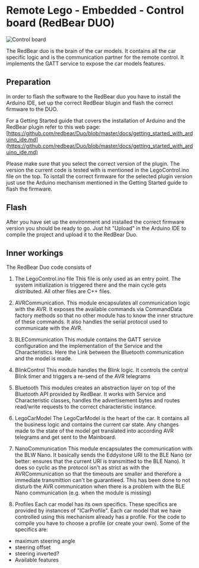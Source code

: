 # Remote Lego - Embedded - Control board (RedBear DUO)

![Control board](images/ControlBoard.jpg)

The RedBear duo is the brain of the car models. It contains all the car specific logic and is the communication partner for the remote control. It implements the GATT service to expose the car models features.


## Preparation
In order to flash the software to the RedBear duo you have to install the Arduino IDE, set up the correct RedBear blugin and flash the correct firmware to the DUO.

For a Getting Started guide that covers the installation of Arduino and the RedBear plugin refer to this web page: [https://github.com/redbear/Duo/blob/master/docs/getting_started_with_arduino_ide.md](https://github.com/redbear/Duo/blob/master/docs/getting_started_with_arduino_ide.md)

Please make sure that you select the correct version of the plugin. The version the current code is tested with is mentioned in the LegoControl.ino file on the top.
To isntall the correct firmware for the selected plugin version just use the Arduino mechanism mentioned in the Getting Started guide to flash the firmware.

## Flash
After you have set up the environment and installed the correct firmware version you should be ready to go. Just hit "Upload" in the Arduino IDE to compile the project and upload it to the RedBear Duo.

## Inner workings
The RedBear Duo code consists of

1. The LegoControl.ino file
This file is only used as an entry point. The system initialization is triggered there and the main cycle gets distributed. All other files are C++ files.

2. AVRCommunication.
This module encapsulates all communication logic with the AVR. It exposes the available commands via CommandData factory methods so that no other module has to know the inner structure of these commands. It also handles the serial protocol used to communicate with the AVR.

3. BLECommunication
This module contains the GATT service configuration and the implementation of the Service and the Characteristics. Here the Link between the Bluetooth communication and the model is made.

4. BlinkControl
This module handles the Blink logic. It controls the central Blink timer and triggers a re-send of the AVR telegrams

5. Bluetooth
This modules creates an abstraction layer on top of the Bluetooth API provided by RedBear. It works with Service and Characteristic classes, handles the advertisement bytes and routes read/write requests to the correct characteristic instance.

6. LegoCarModel
The LegoCarModel is the heart of the car. It contains all the business logic and contains the current car state. Any changes made to the state of the model get translated into according AVR telegrams and get sent to the Mainboard.

7. NanoCommunication
This module encapsulates the communication with the BLW Nano. It basically sends the Eddystone URI to the BLE Nano (or better: ensures that the current URI is transmitted to the BLE Nano). It does so cyclic as the protocol isn't as strict as with the AVRCommunication so that the timeouts are smaller and therefore a immediate transmittion can't be guarantieed. This has been done to not disturb the AVR communication when there is a problem with the BLE Nano communication (e.g. when the module is missing)

8. Profiles
Each car model has its own specifics. These specifics are provided by instances of "ICarProfile". Each car model that we have controlled using this mechanism already has a profile. For the code to compile you have to choose a profile (or create your own).
Some of the specifics are: 
 - maximum steering angle
 - steering offset
 - steering inverted?
 - Available features

